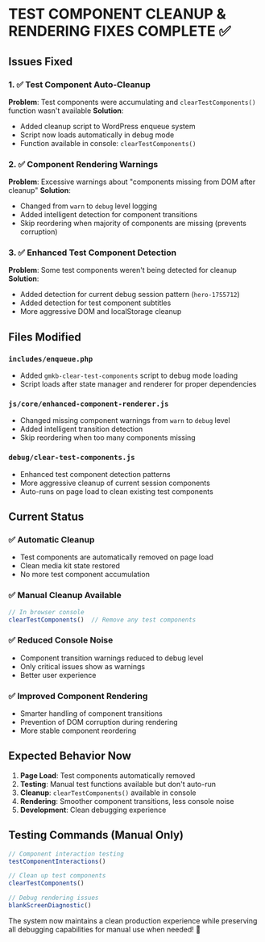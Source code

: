 # TEST COMPONENT CLEANUP & RENDERING FIXES COMPLETE ✅

## Issues Fixed

### 1. ✅ Test Component Auto-Cleanup
**Problem**: Test components were accumulating and `clearTestComponents()` function wasn't available
**Solution**: 
- Added cleanup script to WordPress enqueue system
- Script now loads automatically in debug mode
- Function available in console: `clearTestComponents()`

### 2. ✅ Component Rendering Warnings
**Problem**: Excessive warnings about "components missing from DOM after cleanup"
**Solution**:
- Changed from `warn` to `debug` level logging
- Added intelligent detection for component transitions
- Skip reordering when majority of components are missing (prevents corruption)

### 3. ✅ Enhanced Test Component Detection
**Problem**: Some test components weren't being detected for cleanup
**Solution**:
- Added detection for current debug session pattern (`hero-1755712`)
- Added detection for test component subtitles
- More aggressive DOM and localStorage cleanup

## Files Modified

### `includes/enqueue.php`
- Added `gmkb-clear-test-components` script to debug mode loading
- Script loads after state manager and renderer for proper dependencies

### `js/core/enhanced-component-renderer.js` 
- Changed missing component warnings from `warn` to `debug` level
- Added intelligent transition detection
- Skip reordering when too many components missing

### `debug/clear-test-components.js`
- Enhanced test component detection patterns
- More aggressive cleanup of current session components
- Auto-runs on page load to clean existing test components

## Current Status

### ✅ Automatic Cleanup
- Test components are automatically removed on page load
- Clean media kit state restored
- No more test component accumulation

### ✅ Manual Cleanup Available
```javascript
// In browser console
clearTestComponents()  // Remove any test components
```

### ✅ Reduced Console Noise
- Component transition warnings reduced to debug level
- Only critical issues show as warnings
- Better user experience

### ✅ Improved Component Rendering
- Smarter handling of component transitions
- Prevention of DOM corruption during rendering
- More stable component reordering

## Expected Behavior Now

1. **Page Load**: Test components automatically removed
2. **Testing**: Manual test functions available but don't auto-run
3. **Cleanup**: `clearTestComponents()` available in console
4. **Rendering**: Smoother component transitions, less console noise
5. **Development**: Clean debugging experience

## Testing Commands (Manual Only)
```javascript
// Component interaction testing
testComponentInteractions()

// Clean up test components  
clearTestComponents()

// Debug rendering issues
blankScreenDiagnostic()
```

The system now maintains a clean production experience while preserving all debugging capabilities for manual use when needed! 🎉
